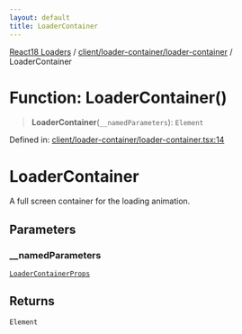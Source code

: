 ```yaml
---
layout: default
title: LoaderContainer
---
```


[React18 Loaders](../../../../modules.md) / [client/loader-container/loader-container](../README.md) / LoaderContainer

# Function: LoaderContainer()

> **LoaderContainer**(`__namedParameters`): `Element`

Defined in: [client/loader-container/loader-container.tsx:14](https://github.com/react18-tools/turborepo-template/blob/4860f8f3bf634e2ab10522ee4176777316d032d4/lib/src/client/loader-container/loader-container.tsx#L14)

# LoaderContainer

A full screen container for the loading animation.

## Parameters

### \_\_namedParameters

[`LoaderContainerProps`](../-internal-/interfaces/LoaderContainerProps.md)

## Returns

`Element`

